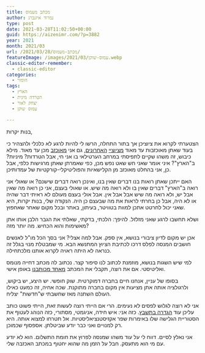 ```yaml
---
title: מכתב מעמוס
author: נמרוד איזנברג
type: post
date: 2021-03-28T11:02:50+00:00
guid: https://aizenimr.com/?p=3882
year: 2021
month: 2021/03
url: /2021/03/28/מכתב-מעמוס/
featureImage: /images/2021/03/עמוס-שוקן.webp
classic-editor-remember:
  - classic-editor
categories:
  - הומור
tags:
  - הארץ
  - הטרדה מינית
  - יצחק לאור
  - עמוס שוקן

---
```

בנות יקרות,

הצטערתי לקרוא את ציוציכן אך בתור התחלה, הרשו לי להיות לרגע לא כלכלי ולהצהיר כי בעוד שאתן מאוכזבות עד מאוד [מציוציי][1] [האחרונים][2], גם אני [מאוכזב][3] מכן עד מאוד. מילא כיבוש, זה משהו שקיים לתפיסתי במרחב הערטילאי בו אני חי, אבל הטרדות? מיניות? ב"הארץ"? איני אומר שאני חש שאט נפש מכן, כפי שאמרתן שאתן מרגישות כלפי, אבל כן, אני בהחלט מאוכזב מן הקלישאיות והפוליטיקלי-קורקטיות של עמדותיכן.

האם ייתכן שאתן רואות בנו דברים שאין בנו, ואינכן רואה דברים שישנם? או שאולי אני רואה ב"הארץ" דברים שאין בו ולא רואה מה שיש. או שאולי בעצם, אני כן רואה מה שאין אבל יש, ולא רואה מה שיש אבל אבל אין. אבל אולי בעצם מעולם לא ראיתי דבר שהיה או לא היה, אבל כן בחרתי לראות את מה שבעצם כן היה. הנקודה שלי, בנות יקרות, היא שאני יכול לחרטט אתכן למוות בטוויטר, בעיתון, באתר ובכל מקום שאחר שאחפוץ.

ושלא תחשבו לרגע שאני מזלזל. להיפך: הלכתי, בדקתי, שאלתי את הגבר הלבן אותו אתן מאשימות והוא הכחיש. מה יותר מזה?

אכן יש מקום לדיון ציבורי בנושא, אין ספק. אבל למה אצלי? אני בסך הכל מו"ל לאנשים חושבים המנסה לפלס דרכו לכתיבת הציוץ המתנשא הבא. מי שמבטלת מנוי בגלל זה כנראה לא היתה ראויה לקרוא אותנו מלכתחילה.

למי שיש השגות בנושא, מוזמנת לכתוב לנו סיפור קצר. נכתוב לה מכתב דחייה מנומס ואליטיסטי. אם את רוצה, תקבלי את המכתב [מאחד מכותבנו][4] באופן אישי.

בסופו של עניין, אנחנו חיים בחברה דמוקרטית. שוק חופשי. יש היצע, יש ביקוש, ולרגולציה אותה אתן מציעות אין מקום בחברה מתוקנת. שכה אחיה, זה כמעט כאילו העולם השתנה מאז שחשבתי ש"חדשות" יצליח.

אני לא רוצה לגלוש לפסים לא נעימים. הרי אם הייתי רוצה לעשות זאת, הייתי פשוט כותב עליכן עוד [הגדרה בתשבץ][5]. כזה אני: איש חידה, אניגמטי, מסתורי, כזה הנוהג לעטוף את הסטוריית הגלישה שלו באימרות שפר אקזיסטנציאליסטיות. אל תטרחו למצוא אותה. היא רק למנויים ואני כבר יודע שביטלתן. אספסוף שכמוכן.

אני נאלץ לסיים. דווח לי על עוד משהו שמנסה לפרוץ את חומת התשלום. הוא לא יודע עם מי הוא מתעסק. חבל על הזמן מה שהוא יחטוף במכתב האכזבה שלי.

 [1]: https://twitter.com/AmosSchocken1/status/1375549481677099010
 [2]: https://twitter.com/AmosSchocken1/status/1376091430389743616
 [3]: https://twitter.com/AmosSchocken1/status/1376105414677385221
 [4]: https://www.haaretz.co.il/magazine/zifferland/.premium-1.2872092
 [5]: https://www.mako.co.il/women-fitness/Article-0a7df168e180351006.htm